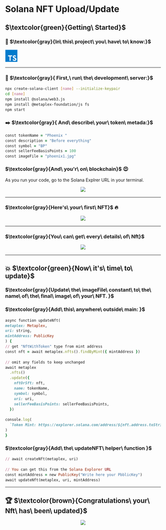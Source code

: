 # Solana NFT Upload/Update
## $\textcolor{green}{Getting\ Started}$

 ### :dart: $\textcolor{gray}{In\ this\ project\ you\ have\ to\ know:}$ 
<div>
     <img src="https://raw.githubusercontent.com/devicons/devicon/1119b9f84c0290e0f0b38982099a2bd027a48bf1/icons/typescript/typescript-original.svg" title="typescript" **alt="typescript" width="40" height="40"/> 
</div>

---
### :memo: $\textcolor{gray}{ First,\ run\ the\ development\ server:}$ 
 
```bash
npx create-solana-client [name] --initialize-keypair
cd [name]
npm install @solana/web3.js
npm install @metaplex-foundation/js fs
npm start
```
### :black_nib:  $\textcolor{gray}{ And\ describe\ your\ token\ metada:}$ 
  
  ```ruby
const tokenName = "Phoenix "
const description = "Before everything"
const symbol = "BP"
const sellerFeeBasisPoints = 100
const imageFile = "phoenix1.jpg"
```
###  $\textcolor{gray}{And\ you'r\ on\ blockchain}$ :heart_eyes:
As you run your code,  go to the Solana Explrer URL in your terminal.
<p align="center">
    <img src="https://user-images.githubusercontent.com/109158340/205504257-e4af3ec5-d3c8-4861-9e51-ab3afe555f85.png" >
    
---
###  $\textcolor{gray}{Here's\ your\ first\ NFT}$ :fire:

<p align="center">
  <img src="https://user-images.githubusercontent.com/109158340/205504389-a365947e-cca2-43d9-ad56-f0acd77722ea.png" >
  
 --- 
 ###  $\textcolor{gray}{You\ can\ get\ every\ details\ of\ Nft}$
<p align="center">
  <img src="https://user-images.githubusercontent.com/109158340/205504436-33ac0b8a-8ae1-43aa-b520-42f24ab29560.png" >
  
---
## :boom: $\textcolor{green}{Now\ it's\ time\ to\ update}$

###  $\textcolor{gray}{Update\ the\ imageFile\ constant\ to\ the\ name\ of\ the\ final\ image\ of\ your\ NFT. }$
###  $\textcolor{gray}{Add\ this\ anywhere\ outside\ main: }$
  ```ruby
async function updateNft(
  metaplex: Metaplex,
  uri: string,
  mintAddress: PublicKey
) {
  // get "NftWithToken" type from mint address
  const nft = await metaplex.nfts().findByMint({ mintAddress })

  // omit any fields to keep unchanged
  await metaplex
    .nfts()
    .update({
      nftOrSft: nft,
      name: tokenName,
      symbol: symbol,
      uri: uri,
      sellerFeeBasisPoints: sellerFeeBasisPoints,
    })

  console.log(
    `Token Mint: https://explorer.solana.com/address/${nft.address.toString()}?cluster=devnet`
  )
}
```
###  $\textcolor{gray}{Add\ the\ updateNFT\ helper\ function }$
  ```ruby
 // await createNft(metaplex, uri)

  // You can get this from the Solana Explorer URL 
  const mintAddress = new PublicKey("Write here your PbblicKey")
  await updateNft(metaplex, uri, mintAddress)

```
---

## :trophy: $\textcolor{brown}{Congratulations\ your\ Nft\ has\ been\ updated}$
<p align="center">
  <img src="https://user-images.githubusercontent.com/109158340/205505587-31b08132-2b3b-4a3f-b404-3d7159647646.png" >
